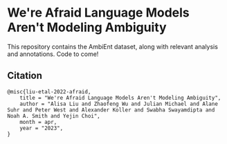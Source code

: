 # We're Afraid Language Models Aren't Modeling Ambiguity

This repository contains the AmbiEnt dataset, along with relevant analysis and annotations. Code to come!

## Citation

```
@misc{liu-etal-2022-afraid,
    title = "We're Afraid Language Models Aren't Modeling Ambiguity",
    author = "Alisa Liu and Zhaofeng Wu and Julian Michael and Alane Suhr and Peter West and Alexander Koller and Swabha Swayamdipta and Noah A. Smith and Yejin Choi",
    month = apr,
    year = "2023",
}
```
